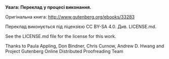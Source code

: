 **Увага: Переклад у процесі виконання.**

Оригінальна книга:
http://www.gutenberg.org/ebooks/33283

Переклад виконується під ліцензією CC BY-SA 4.0. Див. LICENSE.md.

See the LICENSE.md file for the license for this work.

Thanks to Paula Appling, Don Bindner, Chris Curnow, Andrew D. Hwang
and
Project Gutenberg Online Distributed Proofreading Team
